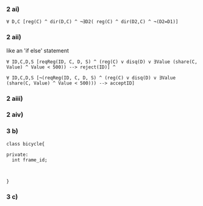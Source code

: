 ### 2 ai)

```
∀ D,C [reg(C) ^ dir(D,C) ^ ¬∃D2( reg(C) ^ dir(D2,C) ^ ¬(D2=D1)]
```

### 2 aii)

like an 'if else' statement

```
∀ ID,C,D,S [reqReg(ID, C, D, S) ^ (reg(C) v disq(D) v ∃Value (share(C, Value) ^ Value < 500)) --> reject(ID)] ^

∀ ID,C,D,S [¬(reqReg(ID, C, D, S) ^ (reg(C) v disq(D) v ∃Value (share(C, Value) ^ Value < 500))) --> acceptID]
```


### 2 aiii)

### 2 aiv)



### 3 b)

```
class bicycle{

private:
  int frame_id;
  
  

}
```


### 3 c)

